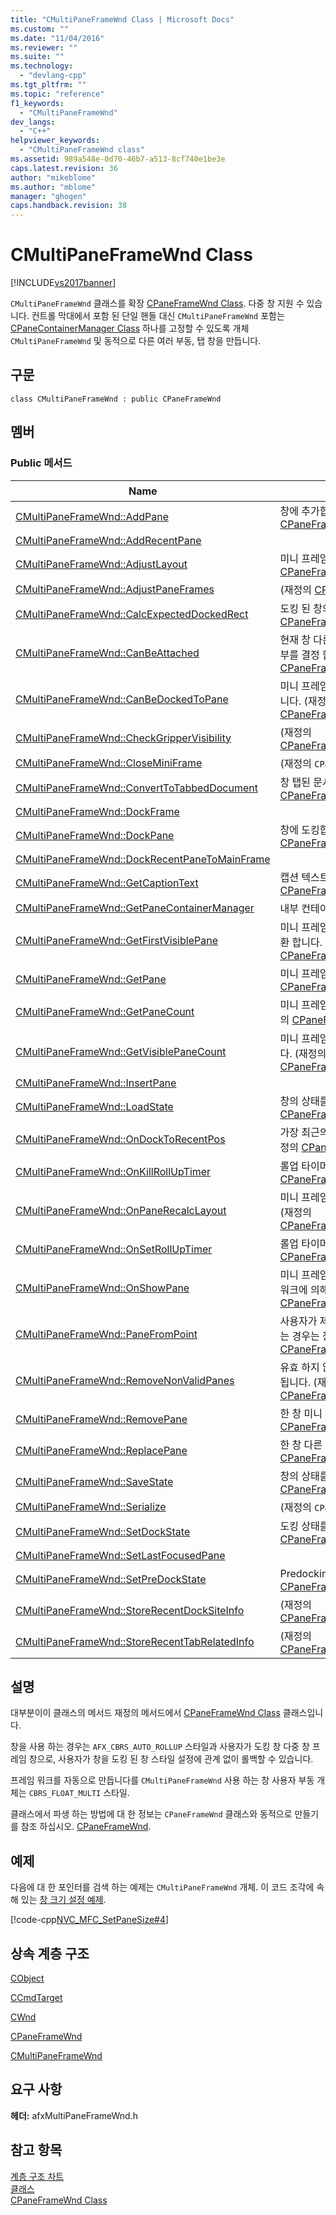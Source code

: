 ```yaml
---
title: "CMultiPaneFrameWnd Class | Microsoft Docs"
ms.custom: ""
ms.date: "11/04/2016"
ms.reviewer: ""
ms.suite: ""
ms.technology: 
  - "devlang-cpp"
ms.tgt_pltfrm: ""
ms.topic: "reference"
f1_keywords: 
  - "CMultiPaneFrameWnd"
dev_langs: 
  - "C++"
helpviewer_keywords: 
  - "CMultiPaneFrameWnd class"
ms.assetid: 989a548e-0d70-46b7-a513-8cf740e1be3e
caps.latest.revision: 36
author: "mikeblome"
ms.author: "mblome"
manager: "ghogen"
caps.handback.revision: 38
---
```

# CMultiPaneFrameWnd Class
[!INCLUDE[vs2017banner](../../assembler/inline/includes/vs2017banner.md)]

`CMultiPaneFrameWnd` 클래스를 확장 [CPaneFrameWnd Class](../../mfc/reference/cpaneframewnd-class.md).  다중 창 지원 수 있습니다.  컨트롤 막대에서 포함 된 단일 핸들 대신 `CMultiPaneFrameWnd` 포함는 [CPaneContainerManager Class](../../mfc/reference/cpanecontainermanager-class.md) 하나를 고정할 수 있도록 개체 `CMultiPaneFrameWnd` 및 동적으로 다른 여러 부동, 탭 창을 만듭니다.  
  
## 구문  
  
```  
class CMultiPaneFrameWnd : public CPaneFrameWnd  
```  
  
## 멤버  
  
### Public 메서드  
  
|Name|설명|  
|----------|--------|  
|[CMultiPaneFrameWnd::AddPane](../Topic/CMultiPaneFrameWnd::AddPane.md)|창에 추가합니다.  \(재정의 [CPaneFrameWnd::AddPane](../Topic/CPaneFrameWnd::AddPane.md).\)|  
|[CMultiPaneFrameWnd::AddRecentPane](../Topic/CMultiPaneFrameWnd::AddRecentPane.md)||  
|[CMultiPaneFrameWnd::AdjustLayout](../Topic/CMultiPaneFrameWnd::AdjustLayout.md)|미니 프레임 창의 레이아웃을 조정합니다.  \(재정의 [CPaneFrameWnd::AdjustLayout](../Topic/CPaneFrameWnd::AdjustLayout.md).\)|  
|[CMultiPaneFrameWnd::AdjustPaneFrames](../Topic/CMultiPaneFrameWnd::AdjustPaneFrames.md)|\(재정의 [CPaneFrameWnd::AdjustPaneFrames](../Topic/CPaneFrameWnd::AdjustPaneFrames.md).\)|  
|[CMultiPaneFrameWnd::CalcExpectedDockedRect](../Topic/CMultiPaneFrameWnd::CalcExpectedDockedRect.md)|도킹 된 창의 예상된 사각형을 계산합니다.  \(재정의 [CPaneFrameWnd::CalcExpectedDockedRect](../Topic/CPaneFrameWnd::CalcExpectedDockedRect.md).\)|  
|[CMultiPaneFrameWnd::CanBeAttached](../Topic/CMultiPaneFrameWnd::CanBeAttached.md)|현재 창 다른 창 또는 프레임 창에 고정할 수 있는지 여부를 결정 합니다.  \(재정의 [CPaneFrameWnd::CanBeAttached](../Topic/CPaneFrameWnd::CanBeAttached.md).\)|  
|[CMultiPaneFrameWnd::CanBeDockedToPane](../Topic/CMultiPaneFrameWnd::CanBeDockedToPane.md)|미니 프레임 창 창에 고정할 수 있는지 여부를 결정 합니다.  \(재정의 [CPaneFrameWnd::CanBeDockedToPane](../Topic/CPaneFrameWnd::CanBeDockedToPane.md).\)|  
|[CMultiPaneFrameWnd::CheckGripperVisibility](../Topic/CMultiPaneFrameWnd::CheckGripperVisibility.md)|\(재정의 [CPaneFrameWnd::CheckGripperVisibility](../Topic/CPaneFrameWnd::CheckGripperVisibility.md).\)|  
|[CMultiPaneFrameWnd::CloseMiniFrame](../Topic/CMultiPaneFrameWnd::CloseMiniFrame.md)|\(재정의 `CPaneFrameWnd::CloseMiniFrame`.\)|  
|[CMultiPaneFrameWnd::ConvertToTabbedDocument](../Topic/CMultiPaneFrameWnd::ConvertToTabbedDocument.md)|창 탭된 문서로 변환합니다.  \(재정의 [CPaneFrameWnd::ConvertToTabbedDocument](../Topic/CPaneFrameWnd::ConvertToTabbedDocument.md).\)|  
|[CMultiPaneFrameWnd::DockFrame](../Topic/CMultiPaneFrameWnd::DockFrame.md)||  
|[CMultiPaneFrameWnd::DockPane](../Topic/CMultiPaneFrameWnd::DockPane.md)|창에 도킹합니다.  \(재정의 [CPaneFrameWnd::DockPane](../Topic/CPaneFrameWnd::DockPane.md).\)|  
|[CMultiPaneFrameWnd::DockRecentPaneToMainFrame](../Topic/CMultiPaneFrameWnd::DockRecentPaneToMainFrame.md)||  
|[CMultiPaneFrameWnd::GetCaptionText](../Topic/CMultiPaneFrameWnd::GetCaptionText.md)|캡션 텍스트를 반환합니다.  \(재정의 [CPaneFrameWnd::GetCaptionText](../Topic/CPaneFrameWnd::GetCaptionText.md).\)|  
|[CMultiPaneFrameWnd::GetPaneContainerManager](../Topic/CMultiPaneFrameWnd::GetPaneContainerManager.md)|내부 컨테이너 관리자 개체에 대 한 참조를 반환합니다.|  
|[CMultiPaneFrameWnd::GetFirstVisiblePane](../Topic/CMultiPaneFrameWnd::GetFirstVisiblePane.md)|미니 프레임 창에 포함 되어 있는 첫 번째 표시 창을 반환 합니다.  \(재정의 [CPaneFrameWnd::GetFirstVisiblePane](../Topic/CPaneFrameWnd::GetFirstVisiblePane.md).\)|  
|[CMultiPaneFrameWnd::GetPane](../Topic/CMultiPaneFrameWnd::GetPane.md)|미니 프레임 창에 포함 된 창을 반환 합니다.  \(재정의 [CPaneFrameWnd::GetPane](../Topic/CPaneFrameWnd::GetPane.md).\)|  
|[CMultiPaneFrameWnd::GetPaneCount](../Topic/CMultiPaneFrameWnd::GetPaneCount.md)|미니 프레임 창에 있는 창의 개수를 반환 합니다.  \(재정의 [CPaneFrameWnd::GetPaneCount](../Topic/CPaneFrameWnd::GetPaneCount.md).\)|  
|[CMultiPaneFrameWnd::GetVisiblePaneCount](../Topic/CMultiPaneFrameWnd::GetVisiblePaneCount.md)|미니 프레임 창에 포함 된 표시 창의 개수를 반환 합니다.  \(재정의 [CPaneFrameWnd::GetVisiblePaneCount](../Topic/CPaneFrameWnd::GetVisiblePaneCount.md).\)|  
|[CMultiPaneFrameWnd::InsertPane](../Topic/CMultiPaneFrameWnd::InsertPane.md)||  
|[CMultiPaneFrameWnd::LoadState](../Topic/CMultiPaneFrameWnd::LoadState.md)|창의 상태를 로드합니다.  \(재정의 [CPaneFrameWnd::LoadState](../Topic/CPaneFrameWnd::LoadState.md).\)|  
|[CMultiPaneFrameWnd::OnDockToRecentPos](../Topic/CMultiPaneFrameWnd::OnDockToRecentPos.md)|가장 최근의 위치가 미니 프레임 창에 도킹합니다.  \(재정의 [CPaneFrameWnd::OnDockToRecentPos](../Topic/CPaneFrameWnd::OnDockToRecentPos.md).\)|  
|[CMultiPaneFrameWnd::OnKillRollUpTimer](../Topic/CMultiPaneFrameWnd::OnKillRollUpTimer.md)|롤업 타이머를 중지합니다.  \(재정의 [CPaneFrameWnd::OnKillRollUpTimer](../Topic/CPaneFrameWnd::OnKillRollUpTimer.md).\)|  
|[CMultiPaneFrameWnd::OnPaneRecalcLayout](../Topic/CMultiPaneFrameWnd::OnPaneRecalcLayout.md)|미니 프레임 창 안에 있는 창 레이아웃을 조정합니다.  \(재정의 [CPaneFrameWnd::OnPaneRecalcLayout](../Topic/CPaneFrameWnd::OnPaneRecalcLayout.md).\)|  
|[CMultiPaneFrameWnd::OnSetRollUpTimer](../Topic/CMultiPaneFrameWnd::OnSetRollUpTimer.md)|롤업 타이머를 설정합니다.  \(재정의 [CPaneFrameWnd::OnSetRollUpTimer](../Topic/CPaneFrameWnd::OnSetRollUpTimer.md).\)|  
|[CMultiPaneFrameWnd::OnShowPane](../Topic/CMultiPaneFrameWnd::OnShowPane.md)|미니 프레임 창에는 창 숨겨지거나 표시 될 때 프레임 워크에 의해 호출 됩니다.  \(재정의 [CPaneFrameWnd::OnShowPane](../Topic/CPaneFrameWnd::OnShowPane.md).\)|  
|[CMultiPaneFrameWnd::PaneFromPoint](../Topic/CMultiPaneFrameWnd::PaneFromPoint.md)|사용자가 제공한 점 미니 프레임 창 안에 포함 되어 있는 경우는 창을 반환 합니다.  \(재정의 [CPaneFrameWnd::PaneFromPoint](../Topic/CPaneFrameWnd::PaneFromPoint.md).\)|  
|[CMultiPaneFrameWnd::RemoveNonValidPanes](../Topic/CMultiPaneFrameWnd::RemoveNonValidPanes.md)|유효 하지 않은 틀을 제거 하는 프레임 워크에서 호출 됩니다.  \(재정의 [CPaneFrameWnd::RemoveNonValidPanes](../Topic/CPaneFrameWnd::RemoveNonValidPanes.md).\)|  
|[CMultiPaneFrameWnd::RemovePane](../Topic/CMultiPaneFrameWnd::RemovePane.md)|한 창 미니 프레임 창에서 제거 됩니다.  \(재정의 [CPaneFrameWnd::RemovePane](../Topic/CPaneFrameWnd::RemovePane.md).\)|  
|[CMultiPaneFrameWnd::ReplacePane](../Topic/CMultiPaneFrameWnd::ReplacePane.md)|한 창 다른 대체합니다.  \(재정의 [CPaneFrameWnd::ReplacePane](../Topic/CPaneFrameWnd::ReplacePane.md).\)|  
|[CMultiPaneFrameWnd::SaveState](../Topic/CMultiPaneFrameWnd::SaveState.md)|창의 상태를 레지스트리에 저장합니다.  \(재정의 [CPaneFrameWnd::SaveState](../Topic/CPaneFrameWnd::SaveState.md).\)|  
|[CMultiPaneFrameWnd::Serialize](../Topic/CMultiPaneFrameWnd::Serialize.md)|\(재정의 `CPaneFrameWnd::Serialize`.\)|  
|[CMultiPaneFrameWnd::SetDockState](../Topic/CMultiPaneFrameWnd::SetDockState.md)|도킹 상태를 설정합니다.  \(재정의 [CPaneFrameWnd::SetDockState](../Topic/CPaneFrameWnd::SetDockState.md).\)|  
|[CMultiPaneFrameWnd::SetLastFocusedPane](../Topic/CMultiPaneFrameWnd::SetLastFocusedPane.md)||  
|[CMultiPaneFrameWnd::SetPreDockState](../Topic/CMultiPaneFrameWnd::SetPreDockState.md)|Predocking 상태를 설정합니다.  \(재정의 [CPaneFrameWnd::SetPreDockState](../Topic/CPaneFrameWnd::SetPreDockState.md).\)|  
|[CMultiPaneFrameWnd::StoreRecentDockSiteInfo](../Topic/CMultiPaneFrameWnd::StoreRecentDockSiteInfo.md)|\(재정의 [CPaneFrameWnd::StoreRecentDockSiteInfo](../Topic/CPaneFrameWnd::StoreRecentDockSiteInfo.md).\)|  
|[CMultiPaneFrameWnd::StoreRecentTabRelatedInfo](../Topic/CMultiPaneFrameWnd::StoreRecentTabRelatedInfo.md)|\(재정의 [CPaneFrameWnd::StoreRecentTabRelatedInfo](../Topic/CPaneFrameWnd::StoreRecentTabRelatedInfo.md).\)|  
  
## 설명  
 대부분이이 클래스의 메서드 재정의 메서드에서 [CPaneFrameWnd Class](../../mfc/reference/cpaneframewnd-class.md) 클래스입니다.  
  
 창을 사용 하는 경우는 `AFX_CBRS_AUTO_ROLLUP` 스타일과 사용자가 도킹 창 다중 창 프레임 창으로, 사용자가 창을 도킹 된 창 스타일 설정에 관계 없이 롤백할 수 있습니다.  
  
 프레임 워크를 자동으로 만듭니다를 `CMultiPaneFrameWnd` 사용 하는 창 사용자 부동 개체는 `CBRS_FLOAT_MULTI` 스타일.  
  
 클래스에서 파생 하는 방법에 대 한 정보는 `CPaneFrameWnd` 클래스와 동적으로 만들기를 참조 하십시오.  [CPaneFrameWnd](../../mfc/reference/cpaneframewnd-class.md).  
  
## 예제  
 다음에 대 한 포인터를 검색 하는 예제는 `CMultiPaneFrameWnd` 개체.  이 코드 조각에 속해 있는  [창 크기 설정 예제](../../top/visual-cpp-samples.md).  
  
 [!code-cpp[NVC_MFC_SetPaneSize#4](../../mfc/reference/codesnippet/CPP/cmultipaneframewnd-class_1.cpp)]  
  
## 상속 계층 구조  
 [CObject](../../mfc/reference/cobject-class.md)  
  
 [CCmdTarget](../../mfc/reference/ccmdtarget-class.md)  
  
 [CWnd](../../mfc/reference/cwnd-class.md)  
  
 [CPaneFrameWnd](../../mfc/reference/cpaneframewnd-class.md)  
  
 [CMultiPaneFrameWnd](../../mfc/reference/cmultipaneframewnd-class.md)  
  
## 요구 사항  
 **헤더:** afxMultiPaneFrameWnd.h  
  
## 참고 항목  
 [계층 구조 차트](../../mfc/hierarchy-chart.md)   
 [클래스](../../mfc/reference/mfc-classes.md)   
 [CPaneFrameWnd Class](../../mfc/reference/cpaneframewnd-class.md)